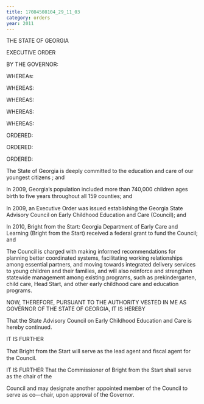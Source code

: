 ```yaml
---
title: 17084508104_29_11_03
category: orders
year: 2011
---
```

 

THE STATE OF GEORGIA

EXECUTIVE ORDER

BY THE GOVERNOR:

WHEREAs:

WHEREAS:

WHEREAS:

WHEREAS:

WHEREAS:

ORDERED:

ORDERED:

ORDERED:

The State of Georgia is deeply committed to the education and care of our
youngest citizens ; and

In 2009, Georgia’s population included more than 740,000 children ages birth to
ﬁve years throughout all 159 counties; and

In 2009, an Executive Order was issued establishing the Georgia State Advisory
Council on Early Childhood Education and Care (Council); and

In 2010, Bright from the Start: Georgia Department of Early Care and Learning
(Bright from the Start) received a federal grant to fund the Council; and

The Council is charged with making informed recommendations for planning
better coordinated systems, facilitating working relationships among essential
partners, and moving towards integrated delivery services to young children and
their families, and will also reinforce and strengthen statewide management
among existing programs, such as prekindergarten, child care, Head Start, and
other early childhood care and education programs.

NOW, THEREFORE, PURSUANT TO THE AUTHORITY VESTED IN
ME AS GOVERNOR OF THE STATE OF GEORGIA, IT IS HEREBY

That the State Advisory Council on Early Childhood Education and Care is hereby
continued.

IT IS FURTHER

That Bright from the Start will serve as the lead agent and ﬁscal agent for the
Council.

IT IS FURTHER
That the Commissioner of Bright from the Start shall serve as the chair of the

Council and may designate another appointed member of the Council to serve as
co—chair, upon approval of the Governor.

